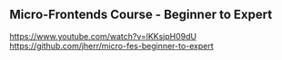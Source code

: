## Micro-Frontends Course - Beginner to Expert
https://www.youtube.com/watch?v=lKKsjpH09dU
https://github.com/jherr/micro-fes-beginner-to-expert
